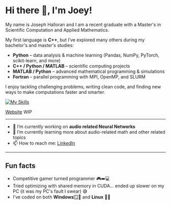 #  Hi there 👋, I'm Joey!
My name is Joseph Halloran and I am a recent graduate with a Master's in Scientific Computation and Applied Mathematics.

My first language is **C++**, but I’ve explored many others during my bachelor's and master's studies:
- **Python** – data analysis & machine learning (Pandas, NumPy, PyTorch, scikit-learn, and more)  
- **C++ / Python / MATLAB** – scientific computing projects  
- **MATLAB / Python** – advanced mathematical programming & simulations
- **Fortran** – parallel programming with MPI, OpenMP, and SLURM  

I enjoy tackling challenging problems, writing clean code, and finding new ways to make computations faster and smarter.

[![My Skills](https://skillicons.dev/icons?i=ai,anaconda,cpp,latex,linux,matlab,neovim,py,pytorch,sklearn)](https://skillicons.dev)

[Website](http://www.josephhalloran.com) WIP 

---

- 🔭 I’m currently working on **audio related Neural Networks**   
- 🌱 I’m currently learning more about audio-related math and other related topics
- 📫 How to reach me: [LinkedIn](https://www.linkedin.com/in/joseph-halloran/)
  
---

## Fun facts  

- Competitive gamer turned programmer 🎮➡️💻  
- Tried optimizing with shared memory in CUDA… ended up slower on my PC (it was my PC's fault I swear) 😅 
- I’ve coded on both **Windows**🪟😬  and **Linux**  🐧🚀  


<!--
**josephfhalloran/josephfhalloran** is a ✨ _special_ ✨ repository because its `README.md` (this file) appears on your GitHub profile.

Here are some ideas to get you started:

- 🔭 I’m currently working on ...
- 🌱 I’m currently learning ...
- 👯 I’m looking to collaborate on ...
- 🤔 I’m looking for help with ...
- 💬 Ask me about ...
- 📫 How to reach me: ...
- 😄 Pronouns: ...
- ⚡ Fun fact: ...
-->

